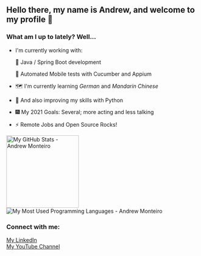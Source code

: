 ## Hello there, my name is Andrew, and welcome to my profile :wave:

### What am I up to lately? Well...

- I'm currently working with:

  🌱 Java / Spring Boot development

  🧪 Automated Mobile tests with Cucumber and Appium

- 🗺 I'm currently learning *German* and *Mandarin Chinese*
- 🐍 And also improving my skills with Python
- 🎆 My 2021 Goals: Several; more acting and less talking
- ⚡ Remote Jobs and Open Source Rocks!

<p align="left">
 <img alt="My GitHub Stats - Andrew Monteiro" src="https://github-readme-stats.vercel.app/api?username=andrew-2609&show_icons=true&hide_border=true&theme=tokyonight" height="190"> 
 <img alt="My Most Used Programming Languages - Andrew Monteiro" src="https://github-readme-stats.vercel.app/api/top-langs/?username=andrew-2609&layout=compact&hide_border=true&langs_count=8&theme=tokyonight&exclude_repo=Eccezionale-MVC,CorporacaoUmbrella,diversos,projetos">
</p>

### Connect with me:

[My LinkedIn][linkedin]
<br/>
[My YouTube Channel][youtube]

[linkedin]: https://www.linkedin.com/in/andrew-2609/

[youtube]: https://www.youtube.com/channel/UCmQ39rZeUW3dxMiSjm6YX7Q
